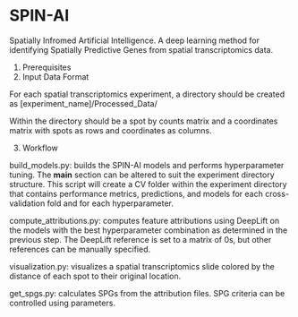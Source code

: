 # SPIN-AI
Spatially Infromed Artificial Intelligence. A deep learning method for identifying Spatially Predictive Genes from spatial transcriptomics data.

1. Prerequisites
2. Input Data Format

For each spatial transcriptomics experiment, a directory should be created as [experiment_name]/Processed_Data/

Within the directory should be a spot by counts matrix and a coordinates matrix with spots as rows and coordinates as columns.

3. Workflow

build_models.py: builds the SPIN-AI models and performs hyperparameter tuning. The __main__ section can be altered to suit the experiment directory structure. This script will create a CV folder within the experiment directory that contains performance metrics, predictions, and models for each cross-validation fold and for each hyperparameter.

compute_attributions.py: computes feature attributions using DeepLift on the models with the best hyperparameter combination as determined in the previous step. The DeepLift reference is set to a matrix of 0s, but other references can be manually specified.

visualization.py: visualizes a spatial transcriptomics slide colored by the distance of each spot to their original location.

get_spgs.py: calculates SPGs from the attribution files. SPG criteria can be controlled using parameters.
